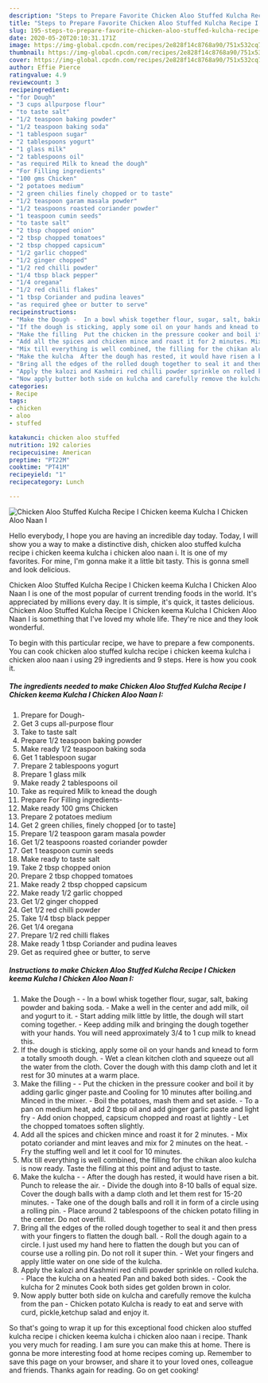```yaml
---
description: "Steps to Prepare Favorite Chicken Aloo Stuffed Kulcha Recipe I Chicken keema Kulcha I Chicken Aloo Naan I"
title: "Steps to Prepare Favorite Chicken Aloo Stuffed Kulcha Recipe I Chicken keema Kulcha I Chicken Aloo Naan I"
slug: 195-steps-to-prepare-favorite-chicken-aloo-stuffed-kulcha-recipe-i-chicken-keema-kulcha-i-chicken-aloo-naan-i
date: 2020-05-20T20:10:31.171Z
image: https://img-global.cpcdn.com/recipes/2e828f14c8768a90/751x532cq70/chicken-aloo-stuffed-kulcha-recipe-i-chicken-keema-kulcha-i-chicken-aloo-naan-i-recipe-main-photo.jpg
thumbnail: https://img-global.cpcdn.com/recipes/2e828f14c8768a90/751x532cq70/chicken-aloo-stuffed-kulcha-recipe-i-chicken-keema-kulcha-i-chicken-aloo-naan-i-recipe-main-photo.jpg
cover: https://img-global.cpcdn.com/recipes/2e828f14c8768a90/751x532cq70/chicken-aloo-stuffed-kulcha-recipe-i-chicken-keema-kulcha-i-chicken-aloo-naan-i-recipe-main-photo.jpg
author: Effie Pierce
ratingvalue: 4.9
reviewcount: 3
recipeingredient:
- "for Dough"
- "3 cups allpurpose flour"
- "to taste salt"
- "1/2 teaspoon baking powder"
- "1/2 teaspoon baking soda"
- "1 tablespoon sugar"
- "2 tablespoons yogurt"
- "1 glass milk"
- "2 tablespoons oil"
- "as required Milk to knead the dough"
- "For Filling ingredients"
- "100 gms Chicken"
- "2 potatoes medium"
- "2 green chilies finely chopped or to taste"
- "1/2 teaspoon garam masala powder"
- "1/2 teaspoons roasted coriander powder"
- "1 teaspoon cumin seeds"
- "to taste salt"
- "2 tbsp chopped onion"
- "2 tbsp chopped tomatoes"
- "2 tbsp chopped capsicum"
- "1/2 garlic chopped"
- "1/2 ginger chopped"
- "1/2 red chilli powder"
- "1/4 tbsp black pepper"
- "1/4 oregana"
- "1/2 red chilli flakes"
- "1 tbsp Coriander and pudina leaves"
- "as required ghee or butter to serve"
recipeinstructions:
- "Make the Dough -  In a bowl whisk together flour, sugar, salt, baking powder and baking soda. Make a well in the center and add milk, oil and yogurt to it. Start adding milk little by little, the dough will start coming together. Keep adding milk and bringing the dough together with your hands. You will need approximately 3/4 to 1 cup milk to knead this."
- "If the dough is sticking, apply some oil on your hands and knead to form a totally smooth dough. Wet a clean kitchen cloth and squeeze out all the water from the cloth. Cover the dough with this damp cloth and let it rest for 30 minutes at a warm place."
- "Make the filling  Put the chicken in the pressure cooker and boil it by adding garlic ginger paste.and Cooling for 10 minutes after boiling.and Minced in the mixer. Boil the potatoes, mash them and set aside. To a pan on medium heat, add 2 tbsp oil and add ginger garlic paste and light fry  Add onion chopped, capsicum chopped and roast at lightly  Let the chopped tomatoes soften slightly."
- "Add all the spices and chicken mince and roast it for 2 minutes. Mix potato coriander and mint leaves and mix for 2 minutes on the heat. Fry the stuffing well and let it cool for 10 minutes."
- "Mix till everything is well combined, the filling for the chikan aloo kulcha is now ready. Taste the filling at this point and adjust to taste."
- "Make the kulcha  After the dough has rested, it would have risen a bit. Punch to release the air. Divide the dough into 8-10 balls of equal size. Cover the dough balls with a damp cloth and let them rest for 15-20 minutes. Take one of the dough balls and roll it in form of a circle using a rolling pin. Place around 2 tablespoons of the chicken potato filling in the center. Do not overfill."
- "Bring all the edges of the rolled dough together to seal it and then press with your fingers to flatten the dough ball. Roll the dough again to a circle. I just used my hand here to flatten the dough but you can of course use a rolling pin. Do not roll it super thin. Wet your fingers and apply little water on one side of the kulcha."
- "Apply the kalozi and Kashmiri red chilli powder sprinkle on rolled kulcha. Place the kulcha on a heated Pan and baked both sides.  Cook the kulcha for 2 minutes Cook both sides get golden brown in color."
- "Now apply butter both side on kulcha and carefully remove the kulcha from the pan  Chicken potato Kulcha is ready to eat and serve with curd, pickle,ketchup salad and enjoy it."
categories:
- Recipe
tags:
- chicken
- aloo
- stuffed

katakunci: chicken aloo stuffed 
nutrition: 192 calories
recipecuisine: American
preptime: "PT22M"
cooktime: "PT41M"
recipeyield: "1"
recipecategory: Lunch

---
```



![Chicken Aloo Stuffed Kulcha Recipe I Chicken keema Kulcha I Chicken Aloo Naan I](https://img-global.cpcdn.com/recipes/2e828f14c8768a90/751x532cq70/chicken-aloo-stuffed-kulcha-recipe-i-chicken-keema-kulcha-i-chicken-aloo-naan-i-recipe-main-photo.jpg)

Hello everybody, I hope you are having an incredible day today. Today, I will show you a way to make a distinctive dish, chicken aloo stuffed kulcha recipe i chicken keema kulcha i chicken aloo naan i. It is one of my favorites. For mine, I'm gonna make it a little bit tasty. This is gonna smell and look delicious.

Chicken Aloo Stuffed Kulcha Recipe I Chicken keema Kulcha I Chicken Aloo Naan I is one of the most popular of current trending foods in the world. It's appreciated by millions every day. It is simple, it's quick, it tastes delicious. Chicken Aloo Stuffed Kulcha Recipe I Chicken keema Kulcha I Chicken Aloo Naan I is something that I've loved my whole life. They're nice and they look wonderful.




To begin with this particular recipe, we have to prepare a few components. You can cook chicken aloo stuffed kulcha recipe i chicken keema kulcha i chicken aloo naan i using 29 ingredients and 9 steps. Here is how you cook it.

<!--inarticleads1-->

##### The ingredients needed to make Chicken Aloo Stuffed Kulcha Recipe I Chicken keema Kulcha I Chicken Aloo Naan I:

1. Prepare for Dough-
1. Get 3 cups all-purpose flour
1. Take to taste salt
1. Prepare 1/2 teaspoon baking powder
1. Make ready 1/2 teaspoon baking soda
1. Get 1 tablespoon sugar
1. Prepare 2 tablespoons yogurt
1. Prepare 1 glass milk
1. Make ready 2 tablespoons oil
1. Take as required Milk to knead the dough
1. Prepare For Filling ingredients-
1. Make ready 100 gms Chicken
1. Prepare 2 potatoes medium
1. Get 2 green chilies, finely chopped [or to taste]
1. Prepare 1/2 teaspoon garam masala powder
1. Get 1/2 teaspoons roasted coriander powder
1. Get 1 teaspoon cumin seeds
1. Make ready to taste salt
1. Take 2 tbsp chopped onion
1. Prepare 2 tbsp chopped tomatoes
1. Make ready 2 tbsp chopped capsicum
1. Make ready 1/2 garlic chopped
1. Get 1/2 ginger chopped
1. Get 1/2 red chilli powder
1. Take 1/4 tbsp black pepper
1. Get 1/4 oregana
1. Prepare 1/2 red chilli flakes
1. Make ready 1 tbsp Coriander and pudina leaves
1. Get as required ghee or butter, to serve




<!--inarticleads2-->

##### Instructions to make Chicken Aloo Stuffed Kulcha Recipe I Chicken keema Kulcha I Chicken Aloo Naan I:

1. Make the Dough -  - In a bowl whisk together flour, sugar, salt, baking powder and baking soda. - Make a well in the center and add milk, oil and yogurt to it. - Start adding milk little by little, the dough will start coming together. - Keep adding milk and bringing the dough together with your hands. You will need approximately 3/4 to 1 cup milk to knead this.
1. If the dough is sticking, apply some oil on your hands and knead to form a totally smooth dough. - Wet a clean kitchen cloth and squeeze out all the water from the cloth. Cover the dough with this damp cloth and let it rest for 30 minutes at a warm place.
1. Make the filling -  - Put the chicken in the pressure cooker and boil it by adding garlic ginger paste.and Cooling for 10 minutes after boiling.and Minced in the mixer. - Boil the potatoes, mash them and set aside. - To a pan on medium heat, add 2 tbsp oil and add ginger garlic paste and light fry  - Add onion chopped, capsicum chopped and roast at lightly  - Let the chopped tomatoes soften slightly.
1. Add all the spices and chicken mince and roast it for 2 minutes. - Mix potato coriander and mint leaves and mix for 2 minutes on the heat. - Fry the stuffing well and let it cool for 10 minutes.
1. Mix till everything is well combined, the filling for the chikan aloo kulcha is now ready. Taste the filling at this point and adjust to taste.
1. Make the kulcha -  - After the dough has rested, it would have risen a bit. Punch to release the air. - Divide the dough into 8-10 balls of equal size. Cover the dough balls with a damp cloth and let them rest for 15-20 minutes. - Take one of the dough balls and roll it in form of a circle using a rolling pin. - Place around 2 tablespoons of the chicken potato filling in the center. Do not overfill.
1. Bring all the edges of the rolled dough together to seal it and then press with your fingers to flatten the dough ball. - Roll the dough again to a circle. I just used my hand here to flatten the dough but you can of course use a rolling pin. Do not roll it super thin. - Wet your fingers and apply little water on one side of the kulcha.
1. Apply the kalozi and Kashmiri red chilli powder sprinkle on rolled kulcha. - Place the kulcha on a heated Pan and baked both sides.  - Cook the kulcha for 2 minutes Cook both sides get golden brown in color.
1. Now apply butter both side on kulcha and carefully remove the kulcha from the pan  - Chicken potato Kulcha is ready to eat and serve with curd, pickle,ketchup salad and enjoy it.




So that's going to wrap it up for this exceptional food chicken aloo stuffed kulcha recipe i chicken keema kulcha i chicken aloo naan i recipe. Thank you very much for reading. I am sure you can make this at home. There is gonna be more interesting food at home recipes coming up. Remember to save this page on your browser, and share it to your loved ones, colleague and friends. Thanks again for reading. Go on get cooking!
